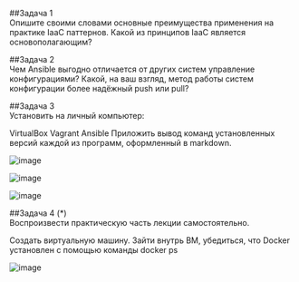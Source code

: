 ##Задача 1  
Опишите своими словами основные преимущества применения на практике IaaC паттернов.
Какой из принципов IaaC является основополагающим?


##Задача 2  
Чем Ansible выгодно отличается от других систем управление конфигурациями?
Какой, на ваш взгляд, метод работы систем конфигурации более надёжный push или pull?


##Задача 3  
Установить на личный компьютер:

VirtualBox
Vagrant
Ansible
Приложить вывод команд установленных версий каждой из программ, оформленный в markdown.

![image](https://user-images.githubusercontent.com/93157702/167790125-4ab74fc7-5dbd-433a-b6c1-7874b192955d.png)

![image](https://user-images.githubusercontent.com/93157702/167790169-9cc2bb98-e5e4-4d3b-81bf-4e7f01faa14c.png)

![image](https://user-images.githubusercontent.com/93157702/167790204-0e7f9c1f-ef10-4a02-aae3-0e410f9a580e.png)


##Задача 4 (*)  
Воспроизвести практическую часть лекции самостоятельно.

Создать виртуальную машину.
Зайти внутрь ВМ, убедиться, что Docker установлен с помощью команды
docker ps

![image](https://user-images.githubusercontent.com/93157702/167790414-9b11d6b4-4d53-463c-aebd-b3034c28011d.png)
